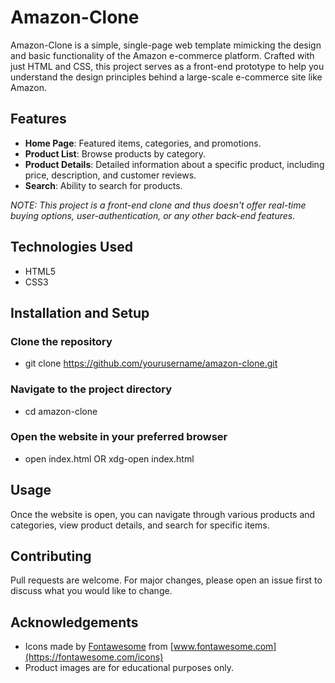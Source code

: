 # Amazon-Clone
Amazon-Clone is a simple, single-page web template mimicking the design and basic functionality of the Amazon e-commerce platform. Crafted with just HTML and CSS, this project serves as a front-end prototype to help you understand the design principles behind a large-scale e-commerce site like Amazon.

## Features

- **Home Page**: Featured items, categories, and promotions.
- **Product List**: Browse products by category.
- **Product Details**: Detailed information about a specific product, including price, description, and customer reviews.
- **Search**: Ability to search for products.

_NOTE: This project is a front-end clone and thus doesn't offer real-time buying options, user-authentication, or any other back-end features._

## Technologies Used

- HTML5
- CSS3

## Installation and Setup

### Clone the repository

- git clone https://github.com/yourusername/amazon-clone.git

### Navigate to the project directory

- cd amazon-clone

### Open the website in your preferred browser

- open index.html OR xdg-open index.html

## Usage

Once the website is open, you can navigate through various products and categories, view product details, and search for specific items.

## Contributing

Pull requests are welcome. For major changes, please open an issue first to discuss what you would like to change.


## Acknowledgements

- Icons made by [Fontawesome](https://fontawesome.com/icons) from [www.fontawesome.com](https://fontawesome.com/icons)
- Product images are for educational purposes only.
